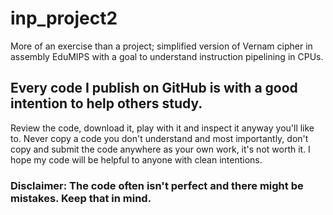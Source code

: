 # inp_project2
 More of an exercise than a project; simplified version of Vernam cipher in assembly EduMIPS with a goal to understand instruction pipelining in CPUs.

## Every code I publish on GitHub is with a good intention to help others study.
Review the code, download it, play with it and inspect it anyway you'll like to. 
Never copy a code you don't understand and most importantly, don't copy and submit the code anywhere as your own work, it's not worth it.
I hope my code will be helpful to anyone with clean intentions.

### Disclaimer: The code often isn't perfect and there might be mistakes. Keep that in mind.
